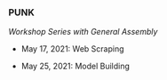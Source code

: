 ### PUNK 

*Workshop Series with General Assembly*

- May 17, 2021: Web Scraping

- May 25, 2021: Model Building

